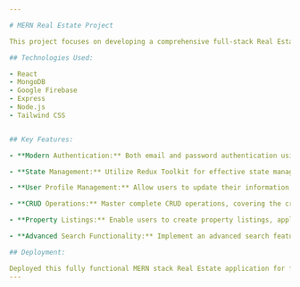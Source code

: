 ```yaml
---

# MERN Real Estate Project

This project focuses on developing a comprehensive full-stack Real Estate application, inspired by leading industry platforms like Realtor and other prominent Real Estate websites.

## Technologies Used:

- React
- MongoDB
- Google Firebase
- Express
- Node.js
- Tailwind CSS


## Key Features:

- **Modern Authentication:** Both email and password authentication using JSON Web Tokens (JWT) and integrate Google OAuth for seamless user access.

- **State Management:** Utilize Redux Toolkit for effective state management, ensuring a secure and smooth user experience. Protected pages, like the user profile page, is secured on both the client and server sides.

- **User Profile Management:** Allow users to update their information, including username, email, password, and profile images.

- **CRUD Operations:** Master complete CRUD operations, covering the creation, reading, updating, and deletion of data in the MongoDB database.

- **Property Listings:** Enable users to create property listings, apply discounted prices, and upload up to 6 images. Users can effortlessly manage their listings through their profiles.

- **Advanced Search Functionality:** Implement an advanced search feature, allowing users to search by title, limit search results, and apply sorting options through a modern sidebar. Utilize cutting-edge search query techniques with MongoDB.

## Deployment:

Deployed this fully functional MERN stack Real Estate application for free using the Render platform.
---
```



